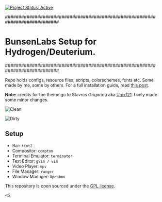 [![Project Status: Active](http://www.repostatus.org/badges/latest/active.svg)](http://www.repostatus.org/#active)

############################################################################
# BunsenLabs Setup for Hydrogen/Deuterium.
############################################################################

Repo holds configs, resource files, scripts, colorschemes, fonts etc. Some made by me, some by others. For a full installation guide, read [this post](https://lgeurts.github.io/open%20source/2017/07/11/bunsenlabs-linux-setup-notes-for-dell-inspiron-6000/).

**Note:** credits for the theme go to Stavros Grigoriou aka [Unix121](https://github.com/unix121). I only made some minor changes.

![Clean](https://github.com/lgeurts/lgeurts.github.io/blob/master/assets/bl-colors-clean-scrot.png)


![Dirty](https://github.com/lgeurts/lgeurts.github.io/blob/master/assets/bl-colors-dirty-scrot.png)

## Setup

- Bar: `tint2`
- Compositor: `compton`
- Terminal Emulator: `terminator`
- Text Editor: `gVim / vim`
- Video Player: `mpv`
- File Manager: `ranger`
- Window Manager: `Openbox`

This repository is open sourced under the [GPL license](LICENSE.md).

<3
